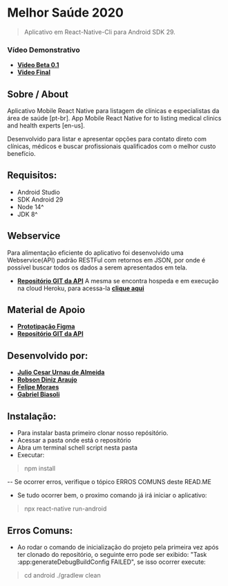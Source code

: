 # Melhor Saúde 2020
> Aplicativo em React-Native-Cli para Android SDK 29. 

### Vídeo Demonstrativo
- **[Video Beta 0.1](https://www.youtube.com/watch?v=7ttV8G1XVRc)**
- **[Video Final](https://www.youtube.com/watch?v=tQuMpdE92go)**

## Sobre / About
Aplicativo Mobile React Native para listagem de clínicas e especialistas da área de saúde [pt-br]. 
App Mobile React Native for to listing medical clinics and health experts [en-us].

Desenvolvido para listar e apresentar opções para contato direto com clínicas, médicos e buscar profissionais qualificados com o melhor custo benefício.


## Requisitos:
- Android Studio 
- SDK Android 29
- Node 14^
- JDK 8^

## Webservice
Para alimentação eficiente do aplicativo foi desenvolvido uma Webservice(API) padrão RESTFul com retornos em JSON, por onde é possível buscar todos os dados a serem apresentados em tela.
- **[Repositório GIT da API](https://github.com/urnauzao/melhor-saude-webservice)** 
A mesma se encontra hospeda e em execução na cloud Heroku, para acessa-la **[clique aqui](https://melhor-saude-webservice.herokuapp.com)**


## Material de Apoio
- **[Prototipação Figma](https://www.figma.com/file/7MIK4jMREmAz87FkCSnCP9/Melhor-Sa%C3%BAde?node-id=11%3A407)**
- **[Repositório GIT da API](https://github.com/urnauzao/melhor-saude-webservice)** 



## Desenvolvido por:
- **[Julio Cesar Urnau de Almeida](https://www.linkedin.com/in/urnau/)**
- **[Robson Diniz Araujo](https://www.linkedin.com/in/robsondaraujo/)**
- **[Felipe Moraes](#)**
- **[Gabriel Biasoli](#)**


## Instalação:
 - Para instalar basta primeiro clonar nosso repósitório.
 - Acessar a pasta onde está o repositório
 - Abra um terminal schell script nesta pasta
 - Executar:
> npm install
 
 -- Se ocorrer erros, verifique o tópico ERROS COMUNS deste READ.ME
 
 - Se tudo ocorrer bem, o proximo comando já irá iniciar o aplicativo:
 > npx react-native run-android

## Erros Comuns:
 - Ao rodar o comando de inicialização do projeto pela primeira vez após ter clonado do repositório, o seguinte erro pode ser exibido: "Task :app:generateDebugBuildConfig FAILED", se isso ocorrer execute:
> cd android
> ./gradlew clean

